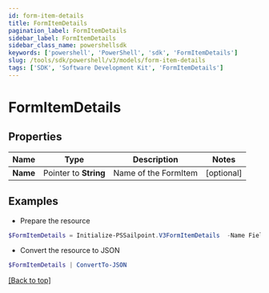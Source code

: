 ```yaml
---
id: form-item-details
title: FormItemDetails
pagination_label: FormItemDetails
sidebar_label: FormItemDetails
sidebar_class_name: powershellsdk
keywords: ['powershell', 'PowerShell', 'sdk', 'FormItemDetails'] 
slug: /tools/sdk/powershell/v3/models/form-item-details
tags: ['SDK', 'Software Development Kit', 'FormItemDetails']
---
```



# FormItemDetails

## Properties

Name | Type | Description | Notes
------------ | ------------- | ------------- | -------------
**Name** |  Pointer to **String** | Name of the FormItem | [optional] 

## Examples

- Prepare the resource
```powershell
$FormItemDetails = Initialize-PSSailpoint.V3FormItemDetails  -Name Field1
```

- Convert the resource to JSON
```powershell
$FormItemDetails | ConvertTo-JSON
```


[[Back to top]](#) 

